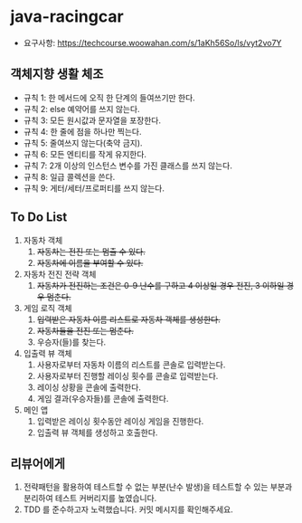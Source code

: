# java-racingcar
- 요구사항: https://techcourse.woowahan.com/s/1aKh56So/ls/vyt2vo7Y

## 객체지향 생활 체조

- 규칙 1: 한 메서드에 오직 한 단계의 들여쓰기만 한다.
- 규칙 2: else 예약어를 쓰지 않는다.
- 규칙 3: 모든 원시값과 문자열을 포장한다.
- 규칙 4: 한 줄에 점을 하나만 찍는다.
- 규칙 5: 줄여쓰지 않는다(축약 금지).
- 규칙 6: 모든 엔티티를 작게 유지한다.
- 규칙 7: 2개 이상의 인스턴스 변수를 가진 클래스를 쓰지 않는다.
- 규칙 8: 일급 콜렉션을 쓴다.
- 규칙 9: 게터/세터/프로퍼티를 쓰지 않는다.

## To Do List
1. 자동차 객체
    1. ~~자동차는 전진 또는 멈출 수 있다.~~
    2. ~~자동차에 이름을 부여할 수 있다.~~
2. 자동차 전진 전략 객체
    1. ~~자동차가 전진하는 조건은 0-9 난수를 구하고 4 이상일 경우 전진, 3 이하일 경우 멈춘다.~~
3. 게임 로직 객체
    1. ~~입력받은 자동차 이름 리스트로 자동차 객체를 생성한다.~~
    3. ~~자동차들을 전진 또는 멈춘다.~~
    4. 우승자(들)를 찾는다.
4. 입출력 뷰 객체
    1. 사용자로부터 자동차 이름의 리스트를 콘솔로 입력받는다.
    2. 사용자로부터 진행할 레이싱 횟수를 콘솔로 입력받는다.
    3. 레이싱 상황을 콘솔에 출력한다.
    4. 게임 결과(우승자들)를 콘솔에 출력한다.
5. 메인 앱
    1. 입력받은 레이싱 횟수동안 레이싱 게임을 진행한다.
    2. 입출력 뷰 객체를 생성하고 호출한다.

## 리뷰어에게
1. 전략패턴을 활용하여 테스트할 수 없는 부분(난수 발생)을 테스트할 수 있는 부분과 분리하여 테스트 커버리지를 높였습니다.
2. TDD 를 준수하고자 노력했습니다. 커밋 메시지를 확인해주세요.